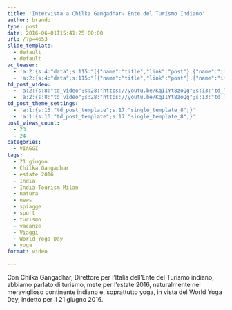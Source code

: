 ```yaml
---
title: 'Intervista a Chilka Gangadhar- Ente del Turismo Indiano'
author: brando
type: post
date: 2016-06-01T15:41:25+00:00
url: /?p=4653
slide_template:
  - default
  - default
vc_teaser:
  - 'a:2:{s:4:"data";s:115:"[{"name":"title","link":"post"},{"name":"image","image":"featured","link":"none"},{"name":"text","mode":"excerpt"}]";s:7:"bgcolor";s:0:"";}'
  - 'a:2:{s:4:"data";s:115:"[{"name":"title","link":"post"},{"name":"image","image":"featured","link":"none"},{"name":"text","mode":"excerpt"}]";s:7:"bgcolor";s:0:"";}'
td_post_video:
  - 'a:2:{s:8:"td_video";s:28:"https://youtu.be/KqIIYt8zoQg";s:13:"td_last_video";s:28:"https://youtu.be/KqIIYt8zoQg";}'
  - 'a:2:{s:8:"td_video";s:28:"https://youtu.be/KqIIYt8zoQg";s:13:"td_last_video";s:28:"https://youtu.be/KqIIYt8zoQg";}'
td_post_theme_settings:
  - 'a:1:{s:16:"td_post_template";s:17:"single_template_8";}'
  - 'a:1:{s:16:"td_post_template";s:17:"single_template_8";}'
post_views_count:
  - 23
  - 24
categories:
  - VIAGGI
tags:
  - 21 giugno
  - Chilka Gangadhar
  - estate 2016
  - India
  - India Tourism Milan
  - natura
  - news
  - spiagge
  - sport
  - turismo
  - vacanze
  - Viaggi
  - World Yoga Day
  - yoga
format: video

---
```

Con Chilka Gangadhar, Direttore per l&#8217;Italia dell&#8217;Ente del Turismo indiano, abbiamo parlato di turismo, mete per l&#8217;estate 2016, naturalmente nel meraviglioso continente indiano e, soprattutto yoga, in vista del World Yoga Day, indetto per il 21 giugno 2016.